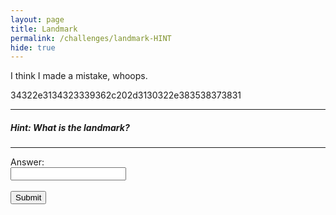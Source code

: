 ```yaml
---
layout: page
title: Landmark
permalink: /challenges/landmark-HINT
hide: true
---
```


I think I made a mistake, whoops.

34322e3134323339362c202d3130322e383538373831

---

##### Hint: What is the landmark?

<!-- Answer = carhenge -->

---

<form>
    <label for="answer">Answer:</label><br>
    <input type="text" id="submission" name="submission"><br><br>
    <input type="submit" value="Submit" onclick="javascript:checkAnswer('landmark', document.getElementById('submission').value)">
</form>